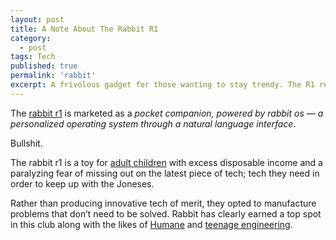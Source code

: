 ```yaml
---
layout: post
title: A Note About The Rabbit R1
category:
  - post
tags: Tech
published: true
permalink: 'rabbit'
excerpt: A frivolous gadget for those wanting to stay trendy. The R1 represents a failure in innovation, creating unnecessary problems rather than solving real issues.
---
```


<article>
  <p>The <a href="https://www.rabbit.tech/">rabbit r1</a> is marketed as a <em>pocket companion, powered by rabbit os — a personalized operating system through a natural language interface</em>.</p>

<p>Bullshit.</p>

<p>The rabbit r1 is a toy for <a href="https://twitter.com/elonmusk">adult children</a> with excess disposable income and a paralyzing fear of missing out on the latest piece of tech; tech they need in order to keep up with the Joneses.</p>

<p>Rather than producing innovative tech of merit, they opted to manufacture problems that don’t need to be solved. Rabbit has clearly earned a top spot in this club along with the likes of <a href="https://humane.com/">Humane</a> and <a href="https://teenage.engineering/">teenage engineering</a>.</p>
</article>